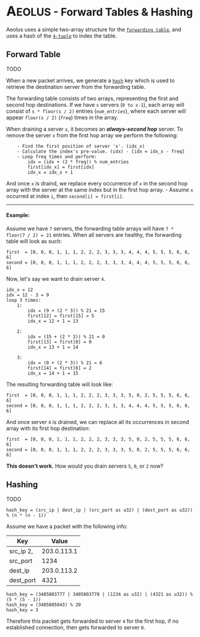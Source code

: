 # <span style="font-size: 28px"><span style="text-transform: uppercase;"><span style="font-size: 36px">a</span>eolus</span> - Forward Tables & Hashing</span>

Aeolus uses a simple two-array structure for the [`forwarding table`](https://www.baeldung.com/cs/routing-vs-forwarding-tables#:~:text=A%20forwarding%20table%20simply%20forwards,%2C%20and%20host%2Dspecific%20methods.), and uses a hash of the [`4-tuple`](https://www.cse.iitb.ac.in/~cs348m/notes/lec08.txt#:~:text=TCP%20uses%204%2Dtuple%20(source%20IP%2C%20source%0A%20%20port%2C%20destination%20IP%2C%20destination%20port)) to index the table.

## Forward Table

TODO

When a new packet arrives, we generate a [`hash`](#hashing) key which is used to retrieve the destination server from the forwarding table.

The forwarding table consists of two arrays, representing the first and second hop destinations. If we have `s` servers (`0 to s-1`), each array will consist of `s * floor(s / 2)` entries (<i>`num_entries`</i>), where each server will appear `floor(s / 2)` (<i>`freq`</i>) times in the array.

When draining a server `x`, it becomes an <i>**always-second hop**</i> server. To remove the server `x` from the first hop array we perform the following:

```Text
    - Find the first position of server 'x'. (idx_x)
    - Calculate the index's pre-value. (idx) - [idx = idx_x - freq]
    - Loop freq times and perform:
        idx = (idx + (2 * freq)) % num_entries
        first[idx_x] = first[idx]
        idx_x = idx_x + 1
```

And once `x` is draind, we replace every occurrence of `x` in the second hop array with the server at the same index but in the first hop array. - Assume `x` occurred at index `i`, then `second[i] = first[i]`.

---

#### Example:

Assume we have `7` servers, the forwarding table arrays will have `7 * floor(7 / 2) = 21` entries. When all servers are healthy, the forwarding table will look as such:

```Text
first  = [0, 0, 0, 1, 1, 1, 2, 2, 2, 3, 3, 3, 4, 4, 4, 5, 5, 5, 6, 6, 6]
second = [0, 0, 0, 1, 1, 1, 2, 2, 2, 3, 3, 3, 4, 4, 4, 5, 5, 5, 6, 6, 6]
```

Now, let's say we want to drain server `4`.

```Text
idx_x = 12
idx = 12 - 3 = 9
loop 3 times:
    1:
        idx = (9 + (2 * 3)) % 21 = 15
        first[12] = first[15] = 5
        idx_x = 12 + 1 = 13

    2:
        idx = (15 + (2 * 3)) % 21 = 0
        first[13] = first[0] = 0
        idx_x = 13 + 1 = 14

    3:
        idx = (0 + (2 * 3)) % 21 = 6
        first[14] = first[6] = 2
        idx_x = 14 + 1 = 15
```

The resulting forwarding table will look like:

```Text
first  = [0, 0, 0, 1, 1, 1, 2, 2, 2, 3, 3, 3, 5, 0, 2, 5, 5, 5, 6, 6, 6]
second = [0, 0, 0, 1, 1, 1, 2, 2, 2, 3, 3, 3, 4, 4, 4, 5, 5, 5, 6, 6, 6]
```

And once server `4` is drained, we can replace all its occurrences in second array with its first hop destination:

```Text
first  = [0, 0, 0, 1, 1, 1, 2, 2, 2, 3, 3, 3, 5, 0, 2, 5, 5, 5, 6, 6, 6]
second = [0, 0, 0, 1, 1, 1, 2, 2, 2, 3, 3, 3, 5, 0, 2, 5, 5, 5, 6, 6, 6]
```

**This doesn't work.** How would you drain servers `5`, `0`, or `2` now?

## Hashing

TODO

`hash_key = (src_ip | dest_ip | (src_port as u32) | (dest_port as u32)) % (n * (n - 1))`

Assume we have a packet with the following info:

| Key       | Value       |
| --------- | ----------- |
| src_ip    2,| 203.0.113.1 |
| src_port  | 1234        |
| dest_ip   | 203.0.113.2 |
| dest_port | 4321        |
```
hash_key = (3405803777 | 3405803778 | (1234 as u32) | (4321 as u32)) % (5 * (5 - 1))
hash_key = (3405805043) % 20
hash_key = 3
```

Therefore this packet gets forwarded to server `4` for the first hop, if no established connection, then gets forwarded to server `0`.
